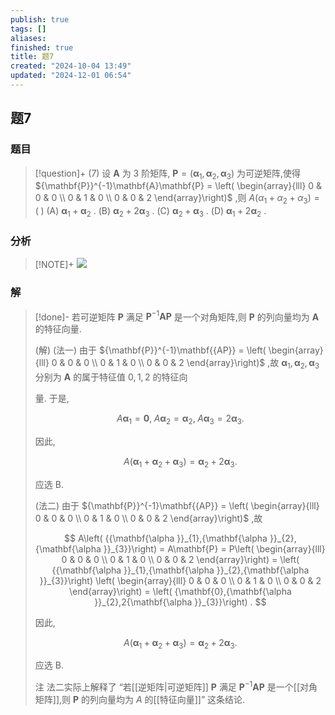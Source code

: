 ```yaml
---
publish: true
tags: []
aliases: 
finished: true
title: 题7
created: "2024-10-04 13:49"
updated: "2024-12-01 06:54"
---
```

## 题7
### 题目
> [!question]+
> (7) 设 $\mathbf{A}$ 为 3 阶矩阵, $\mathbf{P} = \left( {{\mathbf{\alpha }}_{1},{\mathbf{\alpha }}_{2},{\mathbf{\alpha }}_{3}}\right)$ 为可逆矩阵,使得 ${\mathbf{P}}^{-1}\mathbf{A}\mathbf{P} = \left( \begin{array}{lll} 0 & 0 & 0 \\ 0 & 1 & 0 \\ 0 & 0 & 2 \end{array}\right)$ ,则 $A\left( {{\alpha }_{1} + {\alpha }_{2} + {\alpha }_{3}}\right) = \left( \;\right)$
> (A) ${\mathbf{\alpha }}_{1} + {\mathbf{\alpha }}_{2}$ .
> (B) ${\mathbf{\alpha }}_{2} + 2{\mathbf{\alpha }}_{3}$ . 
> (C) ${\mathbf{\alpha }}_{2} + {\mathbf{\alpha }}_{3}$ . 
> (D) ${\mathbf{\alpha }}_{1} + 2{\mathbf{\alpha }}_{2}$ .
### 分析
> [!NOTE]+
> ![](https://img.hwenyi.live/202411301316184.webp)
### 解
> [!done]-
> 若可逆矩阵 $\mathbf{P}$ 满足 ${\mathbf{P}}^{-1}\mathbf{A}\mathbf{P}$ 是一个对角矩阵,则 $\mathbf{P}$ 的列向量均为 $\mathbf{A}$ 的特征向量.
> 
> (解) (法一) 由于 ${\mathbf{P}}^{-1}\mathbf{{AP}} = \left( \begin{array}{lll} 0 & 0 & 0 \\ 0 & 1 & 0 \\ 0 & 0 & 2 \end{array}\right)$ ,故 ${\mathbf{\alpha }}_{1},{\mathbf{\alpha }}_{2},{\mathbf{\alpha }}_{3}$ 分别为 $\mathbf{A}$ 的属于特征值 $0,1,2$ 的特征向
> 
> 量. 于是,
> 
> $$
> A{\mathbf{\alpha }}_{1} = \mathbf{0},\;A{\mathbf{\alpha }}_{2} = {\mathbf{\alpha }}_{2},\;A{\mathbf{\alpha }}_{3} = 2{\mathbf{\alpha }}_{3}.
> $$
> 
> 因此,
> 
> $$
> A\left( {{\mathbf{\alpha }}_{1} + {\mathbf{\alpha }}_{2} + {\mathbf{\alpha }}_{3}}\right) = {\mathbf{\alpha }}_{2} + 2{\mathbf{\alpha }}_{3}.
> $$
> 
> 应选 B.
> 
> (法二) 由于 ${\mathbf{P}}^{-1}\mathbf{{AP}} = \left( \begin{array}{lll} 0 & 0 & 0 \\ 0 & 1 & 0 \\ 0 & 0 & 2 \end{array}\right)$ ,故
> 
> $$
> A\left( {{\mathbf{\alpha }}_{1},{\mathbf{\alpha }}_{2},{\mathbf{\alpha }}_{3}}\right) = A\mathbf{P} = P\left( \begin{array}{lll} 0 & 0 & 0 \\ 0 & 1 & 0 \\ 0 & 0 & 2 \end{array}\right) = \left( {{\mathbf{\alpha }}_{1},{\mathbf{\alpha }}_{2},{\mathbf{\alpha }}_{3}}\right) \left( \begin{array}{lll} 0 & 0 & 0 \\ 0 & 1 & 0 \\ 0 & 0 & 2 \end{array}\right) = \left( {\mathbf{0},{\mathbf{\alpha }}_{2},2{\mathbf{\alpha }}_{3}}\right) .
> $$
> 
> 因此,
> 
> $$
> A\left( {{\mathbf{\alpha }}_{1} + {\mathbf{\alpha }}_{2} + {\mathbf{\alpha }}_{3}}\right) = {\mathbf{\alpha }}_{2} + 2{\mathbf{\alpha }}_{3}.
> $$
> 
> 应选 B.
> 
> 注 法二实际上解释了 “若[[逆矩阵|可逆矩阵]] $\mathbf{P}$ 满足 ${\mathbf{P}}^{-1}\mathbf{{AP}}$ 是一个[[对角矩阵]],则 $\mathbf{P}$ 的列向量均为 $A$ 的[[特征向量]]” 这条结论.